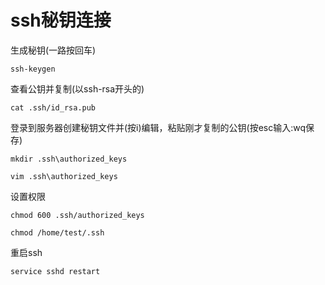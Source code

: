 # ssh秘钥连接

生成秘钥(一路按回车)

 ```text
ssh-keygen
```

查看公钥并复制(以ssh-rsa开头的)

```text
cat .ssh/id_rsa.pub
```

登录到服务器创建秘钥文件并(按i)编辑，粘贴刚才复制的公钥(按esc输入:wq保存)

```text
mkdir .ssh\authorized_keys

vim .ssh\authorized_keys
```

设置权限

```text
chmod 600 .ssh/authorized_keys

chmod /home/test/.ssh
```

重启ssh

```text
service sshd restart
```
